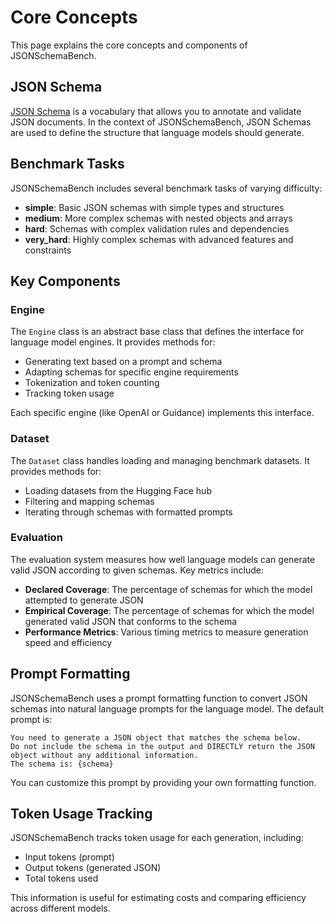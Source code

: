 # Core Concepts

This page explains the core concepts and components of JSONSchemaBench.

## JSON Schema

[JSON Schema](https://json-schema.org/) is a vocabulary that allows you to annotate and validate JSON documents. In the context of JSONSchemaBench, JSON Schemas are used to define the structure that language models should generate.

## Benchmark Tasks

JSONSchemaBench includes several benchmark tasks of varying difficulty:

- **simple**: Basic JSON schemas with simple types and structures
- **medium**: More complex schemas with nested objects and arrays
- **hard**: Schemas with complex validation rules and dependencies
- **very_hard**: Highly complex schemas with advanced features and constraints

## Key Components

### Engine

The `Engine` class is an abstract base class that defines the interface for language model engines. It provides methods for:

- Generating text based on a prompt and schema
- Adapting schemas for specific engine requirements
- Tokenization and token counting
- Tracking token usage

Each specific engine (like OpenAI or Guidance) implements this interface.

### Dataset

The `Dataset` class handles loading and managing benchmark datasets. It provides methods for:

- Loading datasets from the Hugging Face hub
- Filtering and mapping schemas
- Iterating through schemas with formatted prompts

### Evaluation

The evaluation system measures how well language models can generate valid JSON according to given schemas. Key metrics include:

- **Declared Coverage**: The percentage of schemas for which the model attempted to generate JSON
- **Empirical Coverage**: The percentage of schemas for which the model generated valid JSON that conforms to the schema
- **Performance Metrics**: Various timing metrics to measure generation speed and efficiency

## Prompt Formatting

JSONSchemaBench uses a prompt formatting function to convert JSON schemas into natural language prompts for the language model. The default prompt is:

```
You need to generate a JSON object that matches the schema below. 
Do not include the schema in the output and DIRECTLY return the JSON object without any additional information. 
The schema is: {schema}
```

You can customize this prompt by providing your own formatting function.

## Token Usage Tracking

JSONSchemaBench tracks token usage for each generation, including:

- Input tokens (prompt)
- Output tokens (generated JSON)
- Total tokens used

This information is useful for estimating costs and comparing efficiency across different models. 
